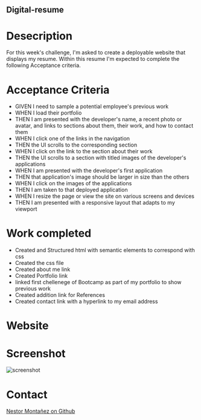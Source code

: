 ## Digital-resume
 
 # Desecription
 For this week's challenge, I'm asked to create a deployable website that displays my resume. Within this resume I'm expected to complete the following Acceptance criteria.

 # Acceptance Criteria 
 * GIVEN I need to sample a potential employee's previous work
 * WHEN I load their portfolio
 * THEN I am presented with the developer's name, a recent photo or avatar, and links to sections about them, their work, and how to contact them
 * WHEN I click one of the links in the navigation
 * THEN the UI scrolls to the corresponding section
 * WHEN I click on the link to the section about their work
 * THEN the UI scrolls to a section with titled images of the developer's applications
 * WHEN I am presented with the developer's first application
 * THEN that application's image should be larger in size than the others
 * WHEN I click on the images of the applications
 * THEN I am taken to that deployed application
 * WHEN I resize the page or view the site on various screens and devices
 * THEN I am presented with a responsive layout that adapts to my viewport

# Work completed
* Created and Structured html with semantic elements to correspond with css 
* Created the css file
* Created about me link 
* Created Portfolio link 
* linked first chellenege of Bootcamp as part of my portfolio to show previous work
* Created addition link for References 
* Created contact link with a hyperlink to my email address

# Website 
# Screenshot
![screenshot](/assets/images/_Users_nestormontanez_bootcamp_Digital-resume_index.html.png)
# Contact
[Nestor Montañez on Github](https://github.com/Nuno0123)